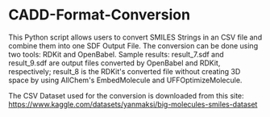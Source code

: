 # CADD-Format-Conversion
This Python script allows users to convert SMILES Strings in an CSV file and combine them into one SDF Output File. The conversion can be done using two tools: RDKit and OpenBabel. 
Sample results: result_7.sdf and result_9.sdf are output files converted by OpenBabel and RDKit, respectively; result_8 is the RDKit's converted file without creating 3D space by using AllChem's EmbedMolecule and UFFOptimizeMolecule. 

The CSV Dataset used for the conversion is downloaded from this site: https://www.kaggle.com/datasets/yanmaksi/big-molecules-smiles-dataset
